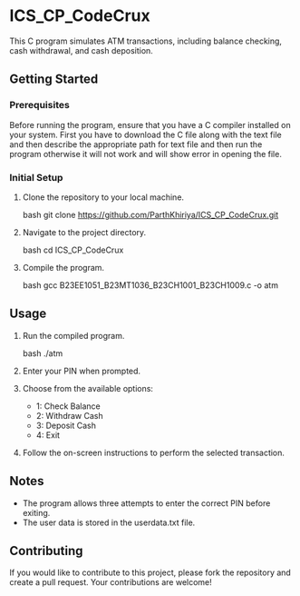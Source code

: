 # ICS_CP_CodeCrux

This C program simulates ATM transactions, including balance checking, cash withdrawal, and cash deposition.

## Getting Started

### Prerequisites
Before running the program, ensure that you have a C compiler installed on your system.
First you have to download the C file along with the text file and then describe the appropriate path for text file and then run the program otherwise it will not work and will show error in opening the file.

### Initial Setup

1. Clone the repository to your local machine.

    bash
    git clone https://github.com/ParthKhiriya/ICS_CP_CodeCrux.git
    

2. Navigate to the project directory.

    bash
    cd ICS_CP_CodeCrux
    

3. Compile the program.

    bash
    gcc B23EE1051_B23MT1036_B23CH1001_B23CH1009.c -o atm
    

## Usage

1. Run the compiled program.

    bash
    ./atm
    

2. Enter your PIN when prompted.

3. Choose from the available options:
    - 1: Check Balance
    - 2: Withdraw Cash
    - 3: Deposit Cash
    - 4: Exit

4. Follow the on-screen instructions to perform the selected transaction.

## Notes

- The program allows three attempts to enter the correct PIN before exiting.
- The user data is stored in the userdata.txt file.

## Contributing

If you would like to contribute to this project, please fork the repository and create a pull request. Your contributions are welcome!


